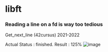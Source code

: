 # libft

### Reading a line on a fd is way too tedious

Get_next_line (42cursus) 2021-2022

Actual Status : finished.
Result : 125%
![image](https://user-images.githubusercontent.com/78787523/141270968-80135f06-74fb-446a-bfaf-05e8a3924774.png)
